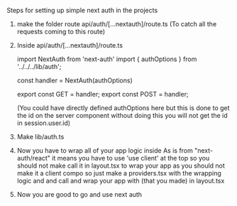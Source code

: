 Steps for setting up simple next auth in the projects

1.  make the folder route api/auth/[...nextauth]/route.ts (To catch all the requests coming to this route)

2.  Inside api/auth/[...nextauth]/route.ts
    
    import NextAuth from 'next-auth'
    import { authOptions } from '../../../lib/auth';

    const handler = NextAuth(authOptions)

    export const GET = handler;
    export const POST = handler;

    (You could have directly defined authOptions here but this is done to get the id on the server component without doing this you will not get the id in session.user.id)

3. Make lib/auth.ts

4.  Now you have to wrap all of your app logic inside <SessionProvider> 
    As <SessionProvider> is from "next-auth/react" it means you have to use 'use client' at the top
    so you should not make call it in layout.tsx to wrap your app as you should not make it a client compo
    so just make a providers.tsx with the wrapping logic and <SessionProvider>
    and call and wrap your app with <Providers> (that you made) in layout.tsx

5. Now you are good to go and use next auth 


